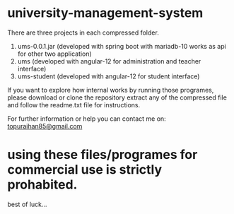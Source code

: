 # university-management-system

There are three projects in each compressed folder.
  1. ums-0.0.1.jar (developed with spring boot with mariadb-10 works as api for other two application)
  2. ums (developed with angular-12 for administration and teacher interface)
  3. ums-student (developed with angular-12 for student interface)

If you want to explore how internal works by running those programes, please download or clone the repository extract any of the compressed file and follow the readme.txt file for instructions.

For further information or help you can contact me on: topuraihan85@gmail.com

# using these files/programes for commercial use is strictly prohabited.

best of luck...
